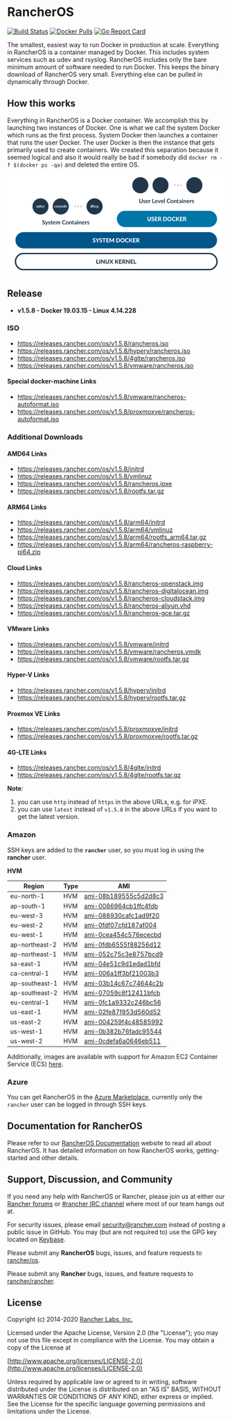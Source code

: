 # RancherOS

[![Build Status](https://drone-pr.rancher.io/api/badges/rancher/os/status.svg?branch=master)](https://drone-pr.rancher.io/rancher/os)
[![Docker Pulls](https://img.shields.io/docker/pulls/rancher/os.svg)](https://store.docker.com/community/images/rancher/os)
[![Go Report Card](https://goreportcard.com/badge/github.com/rancher/os)](https://goreportcard.com/badge/github.com/rancher/os)

The smallest, easiest way to run Docker in production at scale.  Everything in RancherOS is a container managed by Docker.  This includes system services such as udev and rsyslog.  RancherOS includes only the bare minimum amount of software needed to run Docker.  This keeps the binary download of RancherOS very small.  Everything else can be pulled in dynamically through Docker.

## How this works

Everything in RancherOS is a Docker container.  We accomplish this by launching two instances of
Docker.  One is what we call the system Docker which runs as the first process.  System Docker then launches
a container that runs the user Docker.  The user Docker is then the instance that gets primarily
used to create containers.  We created this separation because it seemed logical and also
it would really be bad if somebody did `docker rm -f $(docker ps -qa)` and deleted the entire OS.

![How it works](./rancheros.png "How it works")

## Release

- **v1.5.8 - Docker 19.03.15 - Linux 4.14.228**

### ISO

- https://releases.rancher.com/os/v1.5.8/rancheros.iso
- https://releases.rancher.com/os/v1.5.8/hyperv/rancheros.iso
- https://releases.rancher.com/os/v1.5.8/4glte/rancheros.iso
- https://releases.rancher.com/os/v1.5.8/vmware/rancheros.iso

#### Special docker-machine Links

- https://releases.rancher.com/os/v1.5.8/vmware/rancheros-autoformat.iso
- https://releases.rancher.com/os/v1.5.8/proxmoxve/rancheros-autoformat.iso

### Additional Downloads

#### AMD64 Links

* https://releases.rancher.com/os/v1.5.8/initrd
* https://releases.rancher.com/os/v1.5.8/vmlinuz
* https://releases.rancher.com/os/v1.5.8/rancheros.ipxe
* https://releases.rancher.com/os/v1.5.8/rootfs.tar.gz

#### ARM64 Links

* https://releases.rancher.com/os/v1.5.8/arm64/initrd
* https://releases.rancher.com/os/v1.5.8/arm64/vmlinuz
* https://releases.rancher.com/os/v1.5.8/arm64/rootfs_arm64.tar.gz
* https://releases.rancher.com/os/v1.5.8/arm64/rancheros-raspberry-pi64.zip

#### Cloud Links

* https://releases.rancher.com/os/v1.5.8/rancheros-openstack.img
* https://releases.rancher.com/os/v1.5.8/rancheros-digitalocean.img
* https://releases.rancher.com/os/v1.5.8/rancheros-cloudstack.img
* https://releases.rancher.com/os/v1.5.8/rancheros-aliyun.vhd
* https://releases.rancher.com/os/v1.5.8/rancheros-gce.tar.gz

#### VMware Links

* https://releases.rancher.com/os/v1.5.8/vmware/initrd
* https://releases.rancher.com/os/v1.5.8/vmware/rancheros.vmdk
* https://releases.rancher.com/os/v1.5.8/vmware/rootfs.tar.gz

#### Hyper-V Links

* https://releases.rancher.com/os/v1.5.8/hyperv/initrd
* https://releases.rancher.com/os/v1.5.8/hyperv/rootfs.tar.gz

#### Proxmox VE Links

* https://releases.rancher.com/os/v1.5.8/proxmoxve/initrd
* https://releases.rancher.com/os/v1.5.8/proxmoxve/rootfs.tar.gz

#### 4G-LTE Links

* https://releases.rancher.com/os/v1.5.8/4glte/initrd
* https://releases.rancher.com/os/v1.5.8/4glte/rootfs.tar.gz

**Note**:
1. you can use `http` instead of `https` in the above URLs, e.g. for iPXE.
2. you can use `latest` instead of `v1.5.8` in the above URLs if you want to get the latest version.

### Amazon

SSH keys are added to the **`rancher`** user, so you must log in using the **rancher** user.

**HVM**

Region | Type | AMI
-------|------|------
eu-north-1 | HVM | [ami-08b189555c5d2d8c3](https://eu-north-1.console.aws.amazon.com/ec2/home?region=eu-north-1#launchInstanceWizard:ami=ami-08b189555c5d2d8c3)
ap-south-1 | HVM | [ami-0086964cb1ffc4fdb](https://ap-south-1.console.aws.amazon.com/ec2/home?region=ap-south-1#launchInstanceWizard:ami=ami-0086964cb1ffc4fdb)
eu-west-3 | HVM | [ami-088930cafc1ad9f20](https://eu-west-3.console.aws.amazon.com/ec2/home?region=eu-west-3#launchInstanceWizard:ami=ami-088930cafc1ad9f20)
eu-west-2 | HVM | [ami-0fdf07cfd187af004](https://eu-west-2.console.aws.amazon.com/ec2/home?region=eu-west-2#launchInstanceWizard:ami=ami-0fdf07cfd187af004)
eu-west-1 | HVM | [ami-0cea454c576ececbd](https://eu-west-1.console.aws.amazon.com/ec2/home?region=eu-west-1#launchInstanceWizard:ami=ami-0cea454c576ececbd)
ap-northeast-2 | HVM | [ami-0fdb6555f88256d12](https://ap-northeast-2.console.aws.amazon.com/ec2/home?region=ap-northeast-2#launchInstanceWizard:ami=ami-0fdb6555f88256d12)
ap-northeast-1 | HVM | [ami-052c75c3e8757bcd9](https://ap-northeast-1.console.aws.amazon.com/ec2/home?region=ap-northeast-1#launchInstanceWizard:ami=ami-052c75c3e8757bcd9)
sa-east-1 | HVM | [ami-04e51c9d1edad1bfd](https://sa-east-1.console.aws.amazon.com/ec2/home?region=sa-east-1#launchInstanceWizard:ami=ami-04e51c9d1edad1bfd)
ca-central-1 | HVM | [ami-006a1ff3bf21003b3](https://ca-central-1.console.aws.amazon.com/ec2/home?region=ca-central-1#launchInstanceWizard:ami=ami-006a1ff3bf21003b3)
ap-southeast-1 | HVM | [ami-03b14c67c74644c2b](https://ap-southeast-1.console.aws.amazon.com/ec2/home?region=ap-southeast-1#launchInstanceWizard:ami=ami-03b14c67c74644c2b)
ap-southeast-2 | HVM | [ami-07059c8f12411bfcb](https://ap-southeast-2.console.aws.amazon.com/ec2/home?region=ap-southeast-2#launchInstanceWizard:ami=ami-07059c8f12411bfcb)
eu-central-1 | HVM | [ami-0fc1a9332c246bc56](https://eu-central-1.console.aws.amazon.com/ec2/home?region=eu-central-1#launchInstanceWizard:ami=ami-0fc1a9332c246bc56)
us-east-1 | HVM | [ami-02fe87f853d560d52](https://us-east-1.console.aws.amazon.com/ec2/home?region=us-east-1#launchInstanceWizard:ami=ami-02fe87f853d560d52)
us-east-2 | HVM | [ami-004259f4c48585992](https://us-east-2.console.aws.amazon.com/ec2/home?region=us-east-2#launchInstanceWizard:ami=ami-004259f4c48585992)
us-west-1 | HVM | [ami-0b382b76fadc95544](https://us-west-1.console.aws.amazon.com/ec2/home?region=us-west-1#launchInstanceWizard:ami=ami-0b382b76fadc95544)
us-west-2 | HVM | [ami-0cdefa6a0646eb511](https://us-west-2.console.aws.amazon.com/ec2/home?region=us-west-2#launchInstanceWizard:ami=ami-0cdefa6a0646eb511)

Additionally, images are available with support for Amazon EC2 Container Service (ECS) [here](https://rancher.com/docs/os/v1.x/en/installation/amazon-ecs/#amazon-ecs-enabled-amis).

### Azure

You can get RancherOS in the [Azure Marketplace](https://azuremarketplace.microsoft.com/en-us/marketplace/apps/rancher.rancheros), currently only the `rancher` user can be logged in through SSH keys.

## Documentation for RancherOS

Please refer to our [RancherOS Documentation](https://rancher.com/docs/os/v1.x/en/) website to read all about RancherOS. It has detailed information on how RancherOS works, getting-started and other details.

## Support, Discussion, and Community
If you need any help with RancherOS or Rancher, please join us at either our [Rancher forums](http://forums.rancher.com) or [#rancher IRC channel](http://webchat.freenode.net/?channels=rancher) where most of our team hangs out at.

For security issues, please email security@rancher.com instead of posting a public issue in GitHub.  You may (but are not required to) use the GPG key located on [Keybase](https://keybase.io/rancher).


Please submit any **RancherOS** bugs, issues, and feature requests to [rancher/os](//github.com/rancher/os/issues).

Please submit any **Rancher** bugs, issues, and feature requests to [rancher/rancher](//github.com/rancher/rancher/issues).

## License

Copyright (c) 2014-2020 [Rancher Labs, Inc.](http://rancher.com)

Licensed under the Apache License, Version 2.0 (the "License");
you may not use this file except in compliance with the License.
You may obtain a copy of the License at

[http://www.apache.org/licenses/LICENSE-2.0](http://www.apache.org/licenses/LICENSE-2.0)

Unless required by applicable law or agreed to in writing, software
distributed under the License is distributed on an "AS IS" BASIS,
WITHOUT WARRANTIES OR CONDITIONS OF ANY KIND, either express or implied.
See the License for the specific language governing permissions and
limitations under the License.
